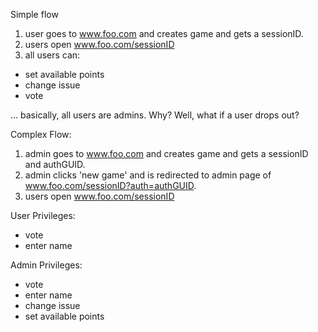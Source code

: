 
Simple flow
1. user goes to www.foo.com and creates game and gets a sessionID.
2. users open www.foo.com/sessionID
3. all users can:
  - set available points
  - change issue
  - vote

... basically, all users are admins. Why? Well, what if a user drops out?


Complex Flow:
1. admin goes to www.foo.com and creates game and gets a sessionID and authGUID.
2. admin clicks 'new game' and is redirected to admin page of www.foo.com/sessionID?auth=authGUID.
3. users open www.foo.com/sessionID

User Privileges:
- vote
- enter name

Admin Privileges:
- vote
- enter name
- change issue
- set available points



